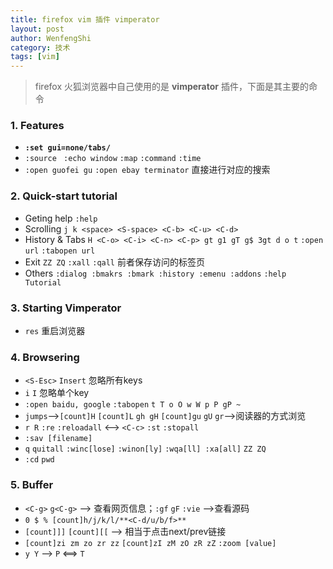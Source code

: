 ```yaml
---
title: firefox vim 插件 vimperator
layout: post
author: WenfengShi
category: 技术
tags: [vim]
---
```

> firefox 火狐浏览器中自己使用的是 **vimperator** 插件，下面是其主要的命令

### 1. Features
- **`:set gui=none/tabs/`**
- `:source ` `:echo window` `:map` `:command` `:time`
- `:open guofei gu` `:open ebay terminator` 直接进行对应的搜索

### 2. Quick-start tutorial
- Geting help `:help`
- Scrolling `j k <space> <S-space> <C-b> <C-u> <C-d>`
- History & Tabs `H <C-o> <C-i> <C-n> <C-p> gt g1 gT g$ 3gt d o t` `:open url` `:tabopen url`
- Exit `ZZ ZQ` `:xall` `:qall` 前者保存访问的标签页
- Others `:dialog :bmakrs :bmark :history :emenu :addons` `:help Tutorial`

### 3. Starting Vimperator
- `res` 重启浏览器

### 4. Browsering
- `<S-Esc>` `Insert` 忽略所有keys
- `i` `I` 忽略单个key
- `:open baidu, google` `:tabopen` `t T o O w W p P gP ~`
- `jumps`-->`[count]H` `[count]L` `gh gH` `[count]gu` `gU` `gr`-->阅读器的方式浏览
- `r R` `:re` `:reloadall` <--> `<C-c>` `:st` `:stopall`
- `:sav [filename]`
- `q` `quitall` `:winc[lose]` `:winon[ly]` `:wqa[ll] :xa[all]` `ZZ ZQ`
- `:cd` `pwd`

### 5. Buffer
- `<C-g>` `g<C-g>` --> 查看网页信息；`:gf` `gF` `:vie` -->查看源码
- `0 $ % [count]h/j/k/l/**<C-d/u/b/f>**`
- `[count]]]` `[count][[` --> 相当于点击next/prev链接
- `[count]zi zm zo zr zz` `[count]zI zM zO zR zZ` `:zoom [value]`
- `y Y` --> `P` <==> `T`


